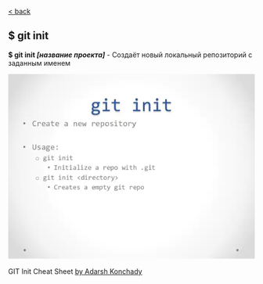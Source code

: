 [< back](./readme.md)

## $ git init

**$ git init *[название проекта]*** - Создаёт новый локальный репозиторий с заданным именем

![git init cheat sheet](./init.png)

GIT Init Cheat Sheet [by Adarsh Konchady](https://www.slideshare.net/AdarshKonchady/git-basic-commands)